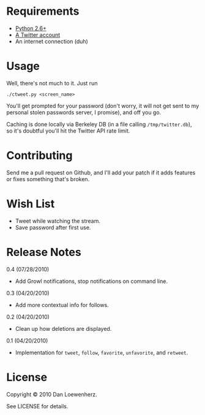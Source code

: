 Requirements
============

* [Python 2.6+](http://www.python.org/download/releases/2.6.5/)
* [A Twitter account](http://www.twitter.com/)
* An internet connection (duh)

Usage
=====

Well, there's not much to it. Just run

    ./ctweet.py <screen_name>

You'll get prompted for your password (don't worry, it will not get sent to my
personal stolen passwords server, I promise), and off you go.

Caching is done locally via Berkeley DB (in a file calling `/tmp/twitter.db`),
so it's doubtful you'll hit the Twitter API rate limit.

Contributing
============

Send me a pull request on Github, and I'll add your patch if it adds features
or fixes something that's broken.

Wish List
=========

  * Tweet while watching the stream.
  * Save password after first use.

Release Notes
=============

0.4 (07/28/2010)

  * Add Growl notifications, stop notifications on command line.

0.3 (04/20/2010)

  * Add more contextual info for follows.

0.2 (04/20/2010)

  * Clean up how deletions are displayed.

0.1 (04/20/2010)

  * Implementation for `tweet`, `follow`, `favorite`, `unfavorite`, and `retweet`.

License
=======

Copyright &copy; 2010 Dan Loewenherz.

See LICENSE for details.
